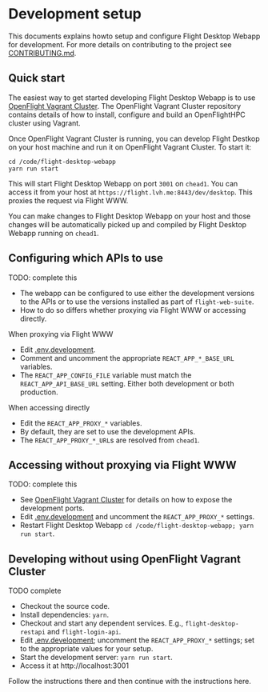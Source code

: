 # Development setup

This documents explains howto setup and configure Flight Desktop Webapp for
development.  For more details on contributing to the project see
[CONTRIBUTING.md](CONTRIBUTING.md).

## Quick start

The easiest way to get started developing Flight Desktop Webapp is to use
[OpenFlight Vagrant
Cluster](https://github.com/openflighthpc/openflight-vagrant-cluster).  The
OpenFlight Vagrant Cluster repository contains details of how to install,
configure and build an OpenFlightHPC cluster using Vagrant.

Once OpenFlight Vagrant Cluster is running, you can develop Flight Destkop on
your host machine and run it on OpenFlight Vagrant Cluster.  To start it:

```
cd /code/flight-desktop-webapp
yarn run start
```

This will start Flight Desktop Webapp on port `3001` on `chead1`.  You can
access it from your host at `https://flight.lvh.me:8443/dev/desktop`.  This
proxies the request via Flight WWW.

You can make changes to Flight Desktop Webapp on your host and those changes
will be automatically picked up and compiled by Flight Desktop Webapp running
on `chead1`.

## Configuring which APIs to use

TODO: complete this

* The webapp can be configured to use either the development versions to the
  APIs or to use the versions installed as part of `flight-web-suite`.
* How to do so differs whether proxying via Flight WWW or accessing directly.

When proxying via Flight WWW

* Edit [.env.development](.env.development).
* Comment and uncomment the appropriate `REACT_APP_*_BASE_URL` variables.
* The `REACT_APP_CONFIG_FILE` variable must match the `REACT_APP_API_BASE_URL`
  setting.  Either both development or both production.

When accessing directly

* Edit the `REACT_APP_PROXY_*` variables.
* By default, they are set to use the development APIs.
* The `REACT_APP_PROXY_*_URL`s are resolved from `chead1`.

## Accessing without proxying via Flight WWW

TODO: complete this

* See [OpenFlight Vagrant
  Cluster](https://github.com/openflighthpc/openflight-vagrant-cluster) for
  details on how to expose the development ports.
* Edit [.env.development](.env.development) and uncomment the
  `REACT_APP_PROXY_*` settings.
* Restart Flight Desktop Webapp `cd /code/flight-desktop-webapp; yarn run
  start`.

## Developing without using OpenFlight Vagrant Cluster

TODO complete

* Checkout the source code.
* Install dependencies: `yarn`.
* Checkout and start any dependent services. E.g., `flight-desktop-restapi`
  and `flight-login-api`.
* Edit [.env.development](.env.development); uncomment the `REACT_APP_PROXY_*`
  settings; set to the appropriate values for your setup.
* Start the development server: `yarn run start`.
* Access it at http://localhost:3001

Follow the
instructions there and then continue with the instructions here.

